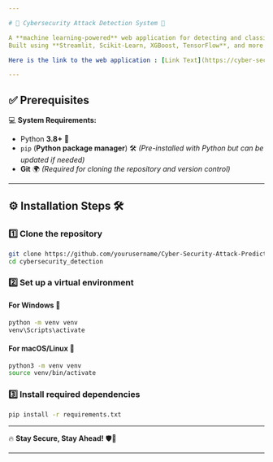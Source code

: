 ```yaml
---

# 🔐 Cybersecurity Attack Detection System 🚀  

A **machine learning-powered** web application for detecting and classifying different types of cyber attacks.  
Built using **Streamlit, Scikit-Learn, XGBoost, TensorFlow**, and more! 🛡️  

Here is the link to the web application : [Link Text](https://cyber-security-attack-prediction-nk3gtz97kb36k2ry5oumfx.streamlit.app/)

---
```


## ✅ Prerequisites  

💻 **System Requirements:**  
- Python **3.8+** 🐍  
- `pip` (**Python package manager**)  🛠️ *(Pre-installed with Python but can be updated if needed)*  
- **Git** 🌍 *(Required for cloning the repository and version control)*   

---

## ⚙️ Installation Steps 🛠️  

### 1️⃣ Clone the repository  

```bash
git clone https://github.com/yourusername/Cyber-Security-Attack-Prediction.git
cd cybersecurity_detection
```

### 2️⃣ Set up a virtual environment  

#### For Windows 🏁  

```bash
python -m venv venv
venv\Scripts\activate
```

#### For macOS/Linux 🐧  

```bash
python3 -m venv venv
source venv/bin/activate
```

### 3️⃣ Install required dependencies  

```bash
pip install -r requirements.txt
```

---



🔥 **Stay Secure, Stay Ahead!** 🛡️🚀  

---

